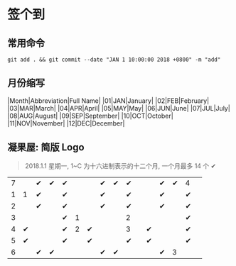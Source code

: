# 签个到

## 常用命令

```
git add . && git commit --date "JAN 1 10:00:00 2018 +0800" -m "add"
```

## 月份缩写

|Month|Abbreviation|Full Name|
|01|JAN|January|
|02|FEB|February|
|03|MAR|March|
|04|APR|April|
|05|MAY|May|
|06|JUN|June|
|07|JUL|July|
|08|AUG|August|
|09|SEP|September|
|10|OCT|October|
|11|NOV|November|
|12|DEC|December|

## 凝果屋: 简版 Logo

> 2018.1.1 星期一, 1~C 为十六进制表示的十二个月, 一个月最多 14 个 ✔

| | | | | | | | | | | | | | | | |
|-|-|-|-|-|-|-|-|-|-|-|-|-|-|-|-|
|7| |✔|✔|✔| | |✔|✔|✔| | |✔|✔|4| |
|1|1|✔| |✔| | |✔| |✔| | |✔| |✔| |
|2| |✔| |✔| | |✔| |✔| | |✔| |✔| |
|3| | | |✔|1| | | |2| | | | |✔| |
|4|✔| | |✔|2|✔| | |3| |✔| | |✔| |
|5|✔| | |✔| |✔| | |✔| |✔| | |✔| |
|6| |✔|✔| | | |✔|✔| | | |✔|3| | |